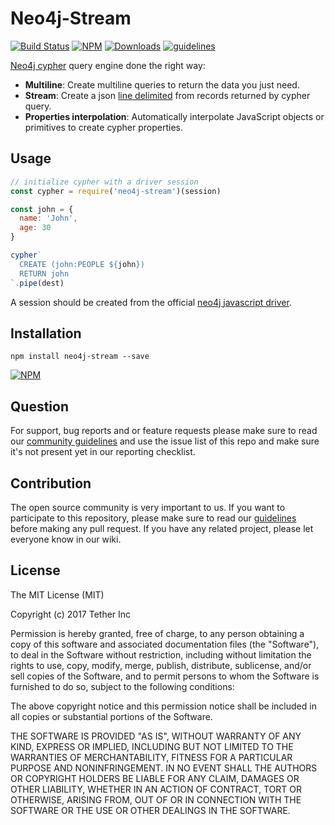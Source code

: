 # Neo4j-Stream

[![Build Status](https://travis-ci.org/tether/neo4j-stream.svg?branch=master)](https://travis-ci.org/tether/neo4j-stream)
[![NPM](https://img.shields.io/npm/v/neo4j-stream.svg)](https://www.npmjs.com/package/neo4j-stream)
[![Downloads](https://img.shields.io/npm/dm/neo4j-stream.svg)](http://npm-stat.com/charts.html?package=neo4j-stream)
[![guidelines](https://tether.github.io/contribution-guide/badge-guidelines.svg)](https://github.com/tether/contribution-guide)

[Neo4j cypher](https://neo4j.com/developer/cypher/) query engine done the right way:
  * **Multiline**: Create multiline queries to return the data you just need.
  * **Stream**: Create a json [line delimited](https://en.wikipedia.org/wiki/JSON_Streaming#Line_delimited_JSON) from records returned by cypher query.
  * **Properties interpolation**: Automatically interpolate JavaScript objects or primitives to create cypher properties.


## Usage

```js
// initialize cypher with a driver session
const cypher = require('neo4j-stream')(session)

const john = {
  name: 'John',
  age: 30
}

cypher`
  CREATE (john:PEOPLE ${john})
  RETURN john
`.pipe(dest)
```

A session should be created from the official [neo4j javascript driver](https://github.com/neo4j/neo4j-javascript-driver).


## Installation

```shell
npm install neo4j-stream --save
```

[![NPM](https://nodei.co/npm/neo4j-stream.png)](https://nodei.co/npm/neo4j-stream/)


## Question

For support, bug reports and or feature requests please make sure to read our
<a href="https://github.com/tether/contribution-guide/blob/master/community.md" target="_blank">community guidelines</a> and use the issue list of this repo and make sure it's not present yet in our reporting checklist.

## Contribution

The open source community is very important to us. If you want to participate to this repository, please make sure to read our <a href="https://github.com/tether/contribution-guide" target="_blank">guidelines</a> before making any pull request. If you have any related project, please let everyone know in our wiki.

## License

The MIT License (MIT)

Copyright (c) 2017 Tether Inc

Permission is hereby granted, free of charge, to any person obtaining a copy of this software and associated documentation files (the "Software"), to deal in the Software without restriction, including without limitation the rights to use, copy, modify, merge, publish, distribute, sublicense, and/or sell copies of the Software, and to permit persons to whom the Software is furnished to do so, subject to the following conditions:

The above copyright notice and this permission notice shall be included in all copies or substantial portions of the Software.

THE SOFTWARE IS PROVIDED "AS IS", WITHOUT WARRANTY OF ANY KIND, EXPRESS OR IMPLIED, INCLUDING BUT NOT LIMITED TO THE WARRANTIES OF MERCHANTABILITY, FITNESS FOR A PARTICULAR PURPOSE AND NONINFRINGEMENT. IN NO EVENT SHALL THE AUTHORS OR COPYRIGHT HOLDERS BE LIABLE FOR ANY CLAIM, DAMAGES OR OTHER LIABILITY, WHETHER IN AN ACTION OF CONTRACT, TORT OR OTHERWISE, ARISING FROM, OUT OF OR IN CONNECTION WITH THE SOFTWARE OR THE USE OR OTHER DEALINGS IN THE SOFTWARE.
